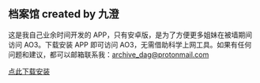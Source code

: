 ## 档案馆 created by 九澄

这是我自己业余时间开发的 APP，只有安卓版，是为了方便更多姐妹在被墙期间访问 AO3。下载安装 APP 即可访问 AO3，无需借助科学上网工具。如果有任何问题和建议，都可以邮箱联系我：archive_dag@protonmail.com

[点此下载安装](https://github.com/jiucheng09/ourAO3/releases/download/v0.1-alpha/app-release.apk) <span id="01dlcount"></span>

<script src="https://code.jquery.com/jquery-3.2.1.min.js"></script>
<script>
getDlCount('https://api.github.com/repos/jiucheng09/ourAO3/releases/assets/19114150', '#01dlcount');
function getDlCount(url, selector) {
    $.get(url, function (data) {
    $(selector).html('下载次数：' + data.download_count);
  });
}
</script>

